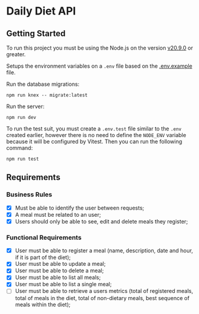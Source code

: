 # Daily Diet API

## Getting Started

To run this project you must be using the Node.js on the version [v20.9.0](https://nodejs.org/dist/v20.9.0/) or greater.

Setups the environment variables on a `.env` file based on the [.env.example](.env.example) file.

Run the database migrations:

```shell
npm run knex -- migrate:latest
```

Run the server:

```shell
npm run dev
```

To run the test suit, you must create a `.env.test` file similar to the `.env` created earlier, however there is no need to define the `NODE_ENV` variable because it will be configured by Vitest. Then you can run the following command:

```shell
npm run test
```

## Requirements

### Business Rules

- [x] Must be able to identify the user between requests;
- [x] A meal must be related to an user;
- [x] Users should only be able to see, edit and delete meals they register;

### Functional Requirements

- [x] User must be able to register a meal (name, description, date and hour, if it is part of the diet);
- [x] User must be able to update a meal;
- [x] User must be able to delete a meal;
- [x] User must be able to list all meals;
- [x] User must be able to list a single meal;
- [ ] User must be able to retrieve a users metrics (total of registered meals, total of meals in the diet, total of non-dietary meals, best sequence of meals within the diet);
